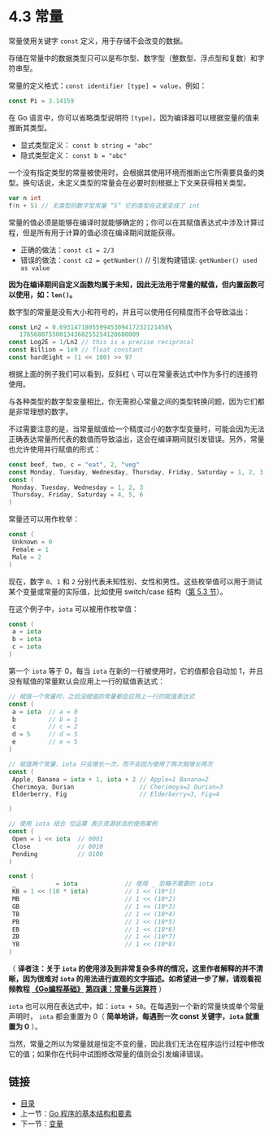 # 4.3 常量

常量使用关键字 `const` 定义，用于存储不会改变的数据。

存储在常量中的数据类型只可以是布尔型、数字型（整数型、浮点型和复数）和字符串型。

常量的定义格式：`const identifier [type] = value`，例如：

```go
const Pi = 3.14159
```

在 Go 语言中，你可以省略类型说明符 `[type]`，因为编译器可以根据变量的值来推断其类型。

- 显式类型定义： `const b string = "abc"`
- 隐式类型定义： `const b = "abc"`

一个没有指定类型的常量被使用时，会根据其使用环境而推断出它所需要具备的类型。换句话说，未定义类型的常量会在必要时刻根据上下文来获得相关类型。

```go
var n int
f(n + 5) // 无类型的数字型常量 “5” 它的类型在这里变成了 int
```

常量的值必须是能够在编译时就能够确定的；你可以在其赋值表达式中涉及计算过程，但是所有用于计算的值必须在编译期间就能获得。

- 正确的做法：`const c1 = 2/3`  
- 错误的做法：`const c2 = getNumber()` // 引发构建错误: `getNumber() used as value`

**因为在编译期间自定义函数均属于未知，因此无法用于常量的赋值，但内置函数可以使用，如：`len()`。**

数字型的常量是没有大小和符号的，并且可以使用任何精度而不会导致溢出：

```go
const Ln2 = 0.693147180559945309417232121458\
   176568075500134360255254120680009
const Log2E = 1/Ln2 // this is a precise reciprocal
const Billion = 1e9 // float constant
const hardEight = (1 << 100) >> 97
```

根据上面的例子我们可以看到，反斜杠 `\` 可以在常量表达式中作为多行的连接符使用。

与各种类型的数字型变量相比，你无需担心常量之间的类型转换问题，因为它们都是非常理想的数字。

不过需要注意的是，当常量赋值给一个精度过小的数字型变量时，可能会因为无法正确表达常量所代表的数值而导致溢出，这会在编译期间就引发错误。另外，常量也允许使用并行赋值的形式：

```go
const beef, two, c = "eat", 2, "veg"
const Monday, Tuesday, Wednesday, Thursday, Friday, Saturday = 1, 2, 3, 4, 5, 6
const (
 Monday, Tuesday, Wednesday = 1, 2, 3
 Thursday, Friday, Saturday = 4, 5, 6
)
```

常量还可以用作枚举：

```go
const (
 Unknown = 0
 Female = 1
 Male = 2
)
```

现在，数字 `0`、`1` 和 `2` 分别代表未知性别、女性和男性。这些枚举值可以用于测试某个变量或常量的实际值，比如使用 switch/case 结构（[第 5.3 节](./05.3.md)）。

在这个例子中，`iota` 可以被用作枚举值：

```go
const (
 a = iota
 b = iota
 c = iota
)
```

第一个 `iota` 等于 0，每当 `iota` 在新的一行被使用时，它的值都会自动加 1，并且没有赋值的常量默认会应用上一行的赋值表达式：

```go
// 赋值一个常量时，之后没赋值的常量都会应用上一行的赋值表达式
const (
 a = iota  // a = 0
 b         // b = 1
 c         // c = 2
 d = 5     // d = 5   
 e         // e = 5
)

// 赋值两个常量，iota 只会增长一次，而不会因为使用了两次就增长两次
const (
 Apple, Banana = iota + 1, iota + 2 // Apple=1 Banana=2
 Cherimoya, Durian                  // Cherimoya=2 Durian=3
 Elderberry, Fig                    // Elderberry=3, Fig=4

)

// 使用 iota 结合 位运算 表示资源状态的使用案例
const (
 Open = 1 << iota  // 0001
 Close             // 0010
 Pending           // 0100
)

const (
 _           = iota             // 使用 _ 忽略不需要的 iota
 KB = 1 << (10 * iota)          // 1 << (10*1)
 MB                             // 1 << (10*2)
 GB                             // 1 << (10*3)
 TB                             // 1 << (10*4)
 PB                             // 1 << (10*5)
 EB                             // 1 << (10*6)
 ZB                             // 1 << (10*7)
 YB                             // 1 << (10*8)
)
```

（ **译者注：关于 `iota` 的使用涉及到非常复杂多样的情况，这里作者解释的并不清晰，因为很难对 `iota` 的用法进行直观的文字描述。如希望进一步了解，请观看视频教程 [《Go编程基础》](https://github.com/Unknwon/go-fundamental-programming) [第四课：常量与运算符](https://github.com/Unknwon/go-fundamental-programming/blob/master/lectures/lecture4.md)** ）

`iota` 也可以用在表达式中，如：`iota + 50`。在每遇到一个新的常量块或单个常量声明时， `iota` 都会重置为 0（ **简单地讲，每遇到一次 const 关键字，`iota` 就重置为 0** ）。

当然，常量之所以为常量就是恒定不变的量，因此我们无法在程序运行过程中修改它的值；如果你在代码中试图修改常量的值则会引发编译错误。

## 链接

- [目录](getting-started.md)
- 上一节：[Go 程序的基本结构和要素](04.2.md)
- 下一节：[变量](04.4.md)
